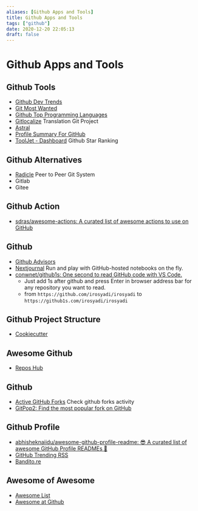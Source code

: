 ```yaml
---
aliases: [Github Apps and Tools]
title: Github Apps and Tools
tags: ["github"]
date: 2020-12-20 22:05:13
draft: false
---
```


# Github Apps and Tools

## Github Tools

- [Github Dev Trends](https://www.baresquare.com/github-devtrends/)
- [Git Most Wanted](https://gitmostwanted.com/)
- [Github Top Programming Languages](https://githut.info/)
- [Gitlocalize](https://gitlocalize.com/) Translation Git Project
- [Astral](https://app.astralapp.com/auth)
- [Profile Summary For GitHub](https://profile-summary-for-github.com/search)
- [ToolJet - Dashboard](https://app.tooljet.io/applications/github-star-ranking) Github Star Ranking

## Github Alternatives

- [Radicle](http://radicle.xyz/#/beta) Peer to Peer Git System
- Gitlab
- Gitee

## Github Action

- [sdras/awesome-actions: A curated list of awesome actions to use on GitHub](https://github.com/sdras/awesome-actions)

## Github

- [Github Advisors](https://education.github.com/teachers/advisors)
- [Nextjournal](https://github.nextjournal.com/) Run and play with GitHub-hosted notebooks on the fly.
- [conwnet/github1s: One second to read GitHub code with VS Code.](https://github.com/conwnet/github1s)
    - Just add 1s after github and press Enter in browser address bar for any repository you want to read.
    - from `https://github.com/irosyadi/irosyadi` to `https://github1s.com/irosyadi/irosyadi`
    

## Github Project Structure

- [Cookiecutter](https://drivendata.github.io/cookiecutter-data-science/)

## Awesome Github

- [Repos Hub](https://reposhub.com/)

## Github

- [Active GitHub Forks](https://techgaun.github.io/active-forks/index.html) Check github forks activity
- [GitPop2: Find the most popular fork on GitHub](http://gitpop2.herokuapp.com/)

## Github Profile

- [abhisheknaiidu/awesome-github-profile-readme: 😎 A curated list of awesome GitHub Profile READMEs 📝](https://github.com/abhisheknaiidu/awesome-github-profile-readme)
- [GitHub Trending RSS](https://mshibanami.github.io/GitHubTrendingRSS/)
- [Bandito.re](https://bandito.re/)

## Awesome of Awesome

- [Awesome List](https://awesomelists.top/)
- [Awesome at Github](https://github.com/sindresorhus/awesome)
